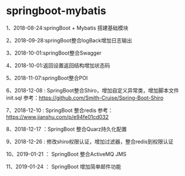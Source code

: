 # springboot-mybatis

1、2018-08-24:springBoot + Mybatis 搭建基础模块

2、2018-09-28:springBoot整合logBack增加日志输出

3、2018-10-01:springBoot整合Swagger

4、2018-10-01:返回设置返回结构增加状态码

5、2018-11-07:springBoot整合POI

6、2018-12-08 : SpringBoot整合Shiro，增加自定义异常类，增加脚本文件init.sql 
                参考：https://github.com/Smith-Cruise/Spring-Boot-Shiro
                
7、2018-12-10 : SpringBoot 整合redis 
                参考：https://www.jianshu.com/p/e94fe01cd032
           
8、2018-12-17 ：SpringBoot 整合Quarz持久化配置

9、2018-12-26 : 修改shiro权限认证，增加过滤器，整合redis到权限认证

10、2019-01-21 ： SpringBoot 整合ActiveMQ JMS

11、2019-01-24 ： SpringBoot 增加简单邮件功能